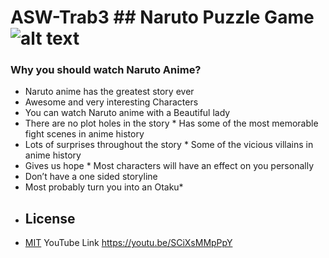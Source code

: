 # ASW-Trab3 ## Naruto Puzzle Game ![alt text](https://64.media.tumblr.com/2a818b4887bb8f95d91657590324f922/tumblr_niyccsikWB1t1f4gmo1_500.gif) 
### Why you should watch Naruto Anime? 
* Naruto anime has the greatest story ever 
* Awesome and very interesting Characters 
* You can watch Naruto anime with a Beautiful lady
* There are no plot holes in the story * Has some of the most memorable fight scenes in anime history
* Lots of surprises throughout the story * Some of the vicious villains in anime history 
* Gives us hope * Most characters will have an effect on you personally 
* Don’t have a one sided storyline 
* Most probably turn you into an Otaku*
* ## License
* [MIT](https://choosealicense.com/licenses/mit/)
YouTube Link https://youtu.be/SCiXsMMpPpY
